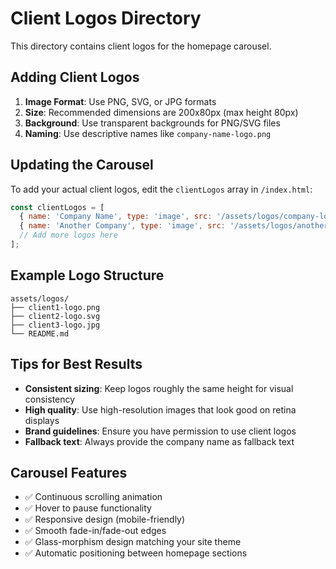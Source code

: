 # Client Logos Directory

This directory contains client logos for the homepage carousel.

## Adding Client Logos

1. **Image Format**: Use PNG, SVG, or JPG formats
2. **Size**: Recommended dimensions are 200x80px (max height 80px)
3. **Background**: Use transparent backgrounds for PNG/SVG files
4. **Naming**: Use descriptive names like `company-name-logo.png`

## Updating the Carousel

To add your actual client logos, edit the `clientLogos` array in `/index.html`:

```javascript
const clientLogos = [
  { name: 'Company Name', type: 'image', src: '/assets/logos/company-logo.png' },
  { name: 'Another Company', type: 'image', src: '/assets/logos/another-logo.svg' },
  // Add more logos here
];
```

## Example Logo Structure

```
assets/logos/
├── client1-logo.png
├── client2-logo.svg
├── client3-logo.jpg
└── README.md
```

## Tips for Best Results

- **Consistent sizing**: Keep logos roughly the same height for visual consistency
- **High quality**: Use high-resolution images that look good on retina displays
- **Brand guidelines**: Ensure you have permission to use client logos
- **Fallback text**: Always provide the company name as fallback text

## Carousel Features

- ✅ Continuous scrolling animation
- ✅ Hover to pause functionality
- ✅ Responsive design (mobile-friendly)
- ✅ Smooth fade-in/fade-out edges
- ✅ Glass-morphism design matching your site theme
- ✅ Automatic positioning between homepage sections
